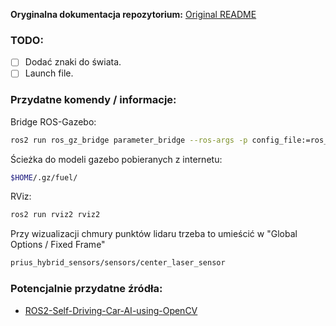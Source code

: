 **Oryginalna dokumentacja repozytorium:**
[Original README](docs/README.md)

### TODO:
- [ ] Dodać znaki do świata.
- [ ] Launch file.

### Przydatne komendy / informacje:
Bridge ROS-Gazebo:
```bash
ros2 run ros_gz_bridge parameter_bridge --ros-args -p config_file:=ros_gz_bridge.yaml
```
Ścieżka do modeli gazebo pobieranych z internetu:
```bash
$HOME/.gz/fuel/
```
RViz:
```bash
ros2 run rviz2 rviz2
```
Przy wizualizacji chmury punktów lidaru trzeba to umieścić w "Global Options / Fixed Frame"
```bash
prius_hybrid_sensors/sensors/center_laser_sensor
```

### Potencjalnie przydatne źródła:
- [ROS2-Self-Driving-Car-AI-using-OpenCV](https://github.com/noshluk2/ROS2-Self-Driving-Car-AI-using-OpenCV/tree/main/self_driving_car_pkg/worlds)
